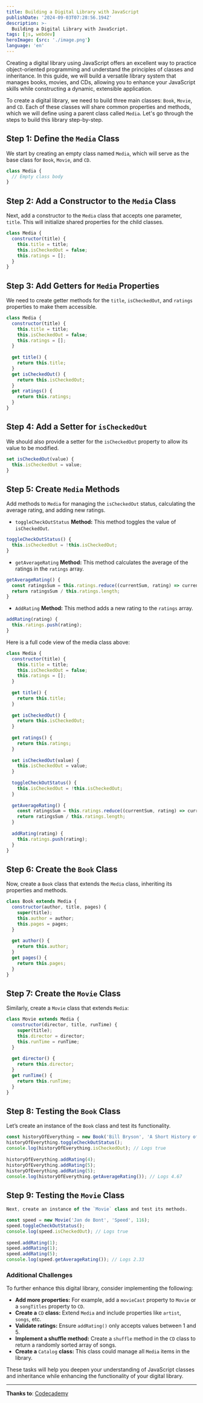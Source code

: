 ```yaml
---
title: Building a Digital Library with JavaScript
publishDate: '2024-09-03T07:28:56.194Z'
description: >-
  Building a Digital Library with JavaScript.
tags: [js, webdev]
heroImage: {src: './image.png'}
language: 'en'
---
```

Creating a digital library using JavaScript offers an excellent way to practice object-oriented programming and understand the principles of classes and inheritance. In this guide, we will build a versatile library system that manages books, movies, and CDs, allowing you to enhance your JavaScript skills while constructing a dynamic, extensible application.

To create a digital library, we need to build three main classes: `Book`, `Movie`, and `CD`. Each of these classes will share common properties and methods, which we will define using a parent class called `Media`. Let's go through the steps to build this library step-by-step.

## Step 1: Define the `Media` Class

We start by creating an empty class named `Media`, which will serve as the base class for `Book`, `Movie`, and `CD`.

```js
class Media {  
  // Empty class body  
}
```

## Step 2: Add a Constructor to the `Media` Class

Next, add a constructor to the `Media` class that accepts one parameter, `title`. This will initialize shared properties for the child classes.

```js
class Media {  
  constructor(title) {  
    this.title = title;  
    this.isCheckedOut = false;  
    this.ratings = [];  
  }  
}
```

## Step 3: Add Getters for `Media` Properties

We need to create getter methods for the `title`, `isCheckedOut`, and `ratings` properties to make them accessible.

```js
class Media {  
  constructor(title) {  
    this.title = title;  
    this.isCheckedOut = false;  
    this.ratings = [];  
  }  
  
  get title() {  
    return this.title;  
  }  
  get isCheckedOut() {  
    return this.isCheckedOut;  
  }  
  get ratings() {  
    return this.ratings;  
  }  
}
```

## Step 4: Add a Setter for `isCheckedOut`

We should also provide a setter for the `isCheckedOut` property to allow its value to be modified.

```js
set isCheckedOut(value) {  
  this.isCheckedOut = value;  
}
```

## Step 5: Create `Media` Methods

Add methods to `Media` for managing the `isCheckedOut` status, calculating the average rating, and adding new ratings.

* `toggleCheckOutStatus` **Method:** This method toggles the value of `isCheckedOut`.

```js
toggleCheckOutStatus() {  
  this.isCheckedOut = !this.isCheckedOut;  
}
```

* `getAverageRating` **Method:** This method calculates the average of the ratings in the `ratings` array.

```js
getAverageRating() {  
  const ratingsSum = this.ratings.reduce((currentSum, rating) => currentSum + rating, 0);  
  return ratingsSum / this.ratings.length;  
}
```

* `AddRating` **Method:** This method adds a new rating to the `ratings` array.

```js
addRating(rating) {  
  this.ratings.push(rating);  
}
```

Here is a full code view of the media class above:

```js
class Media {  
  constructor(title) {  
    this.title = title;  
    this.isCheckedOut = false;  
    this.ratings = [];  
  }  
  
  get title() {  
    return this.title;  
  }  
  
  get isCheckedOut() {  
    return this.isCheckedOut;  
  }  
  
  get ratings() {  
    return this.ratings;  
  }  
  
  set isCheckedOut(value) {  
    this.isCheckedOut = value;  
  }  
  
  toggleCheckOutStatus() {  
    this.isCheckedOut = !this.isCheckedOut;  
  }  
  
  getAverageRating() {  
    const ratingsSum = this.ratings.reduce((currentSum, rating) => currentSum + rating, 0);  
    return ratingsSum / this.ratings.length;  
  }  
  
  addRating(rating) {  
    this.ratings.push(rating);  
  }  
}
```

## Step 6: Create the `Book` Class

Now, create a `Book` class that extends the `Media` class, inheriting its properties and methods.

```js
class Book extends Media {  
  constructor(author, title, pages) {  
    super(title);  
    this.author = author;  
    this.pages = pages;  
  }  
    
  get author() {  
    return this.author;  
  }  
  get pages() {  
    return this.pages;  
  }  
}
```

## Step 7: Create the `Movie` Class

Similarly, create a `Movie` class that extends `Media`:

```js
class Movie extends Media {  
  constructor(director, title, runTime) {  
    super(title);  
    this.director = director;  
    this.runTime = runTime;  
  }  
  
  get director() {  
    return this.director;  
  }  
  get runTime() {  
    return this.runTime;  
  }  
}
```

## Step 8: Testing the `Book` Class

Let’s create an instance of the `Book` class and test its functionality.

```js
const historyOfEverything = new Book('Bill Bryson', 'A Short History of Nearly Everything', 544);  
historyOfEverything.toggleCheckOutStatus();  
console.log(historyOfEverything.isCheckedOut); // Logs true  
  
historyOfEverything.addRating(4);  
historyOfEverything.addRating(5);  
historyOfEverything.addRating(5);  
console.log(historyOfEverything.getAverageRating()); // Logs 4.67
```

## Step 9: Testing the `Movie` Class

```js
Next, create an instance of the `Movie` class and test its methods.

const speed = new Movie('Jan de Bont', 'Speed', 116);  
speed.toggleCheckOutStatus();  
console.log(speed.isCheckedOut); // Logs true  
  
speed.addRating(1);  
speed.addRating(1);  
speed.addRating(5);  
console.log(speed.getAverageRating()); // Logs 2.33
```

### Additional Challenges

To further enhance this digital library, consider implementing the following:

* **Add more properties:** For example, add a `movieCast` property to `Movie` or a `songTitles` property to `CD`.
* **Create a** `CD` **class:** Extend `Media` and include properties like `artist`, `songs`, etc.
* **Validate ratings:** Ensure `addRating()` only accepts values between 1 and 5.
* **Implement a shuffle method:** Create a `shuffle` method in the `CD` class to return a randomly sorted array of songs.
* **Create a** `Catalog` **class:** This class could manage all `Media` items in the library.

These tasks will help you deepen your understanding of JavaScript classes and inheritance while enhancing the functionality of your digital library.

* * *

**Thanks to**: [Codecademy](https://www.codecademy.com/courses/learn-intermediate-javascript/projects/build-a-library)
